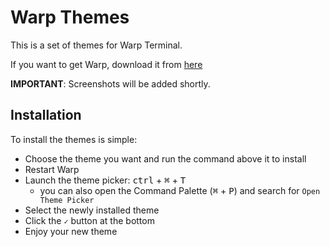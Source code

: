 # Warp Themes

This is a set of themes for Warp Terminal.

If you want to get Warp, download it from [here](https://app.warp.dev/referral/2K4GVJ)

**IMPORTANT**: Screenshots will be added shortly.

## Installation

To install the themes is simple:

* Choose the theme you want and run the command above it to install
* Restart Warp
* Launch the theme picker: <kbd>ctrl</kbd> + <kbd>⌘</kbd> + <kbd>T</kbd>
    * you can also open the Command Palette (<kbd>⌘</kbd> + <kbd>P</kbd>) and search for `Open Theme Picker` 
* Select the newly installed theme
* Click the `✓` button at the bottom
* Enjoy your new theme
